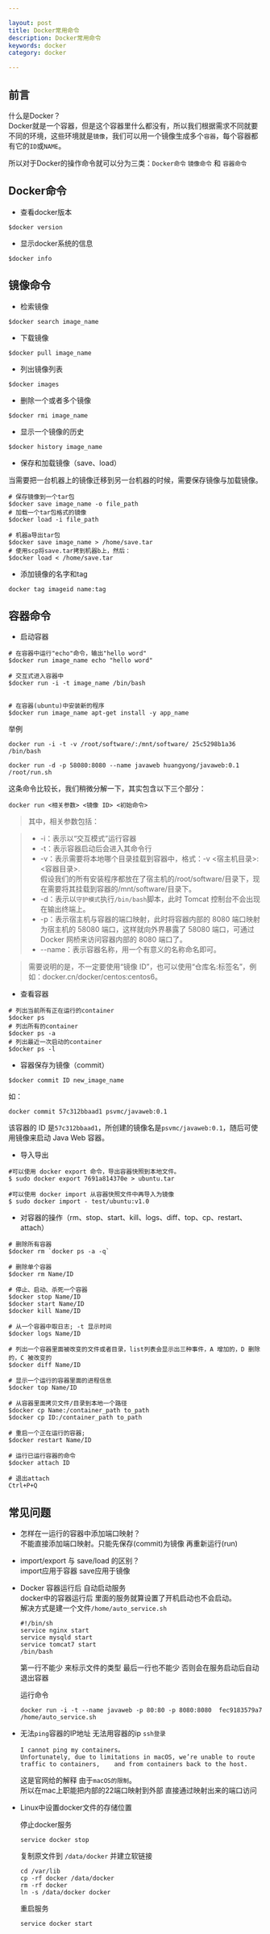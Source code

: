 ```yaml
---

layout: post
title: Docker常用命令
description: Docker常用命令
keywords: docker
category: docker

---
```


## 前言 

什么是Docker？  
Docker就是一个容器，但是这个容器里什么都没有，所以我们根据需求不同就要不同的环境，这些环境就是`镜像`，我们可以用一个镜像生成多个`容器`，每个容器都有它的`ID`或`NAME`。

所以对于Docker的操作命令就可以分为三类：`Docker命令` `镜像命令` 和 `容器命令`

## Docker命令

+ 查看docker版本 

``` 
$docker version  
```
  
+ 显示docker系统的信息  

```
$docker info 
```

## 镜像命令


+ 检索镜像  

```
$docker search image_name
```  
  
+ 下载镜像  

```
$docker pull image_name 
``` 
  
+ 列出镜像列表

```
$docker images
```
  
+ 删除一个或者多个镜像 

``` 
$docker rmi image_name 
``` 
  
+ 显示一个镜像的历史

``` 
$docker history image_name  
```

+ 保存和加载镜像（save、load）

当需要把一台机器上的镜像迁移到另一台机器的时候，需要保存镜像与加载镜像。

```
# 保存镜像到一个tar包  
$docker save image_name -o file_path  
# 加载一个tar包格式的镜像  
$docker load -i file_path  
  
# 机器a导出tar包 
$docker save image_name > /home/save.tar  
# 使用scp将save.tar拷到机器b上，然后：  
$docker load < /home/save.tar 
```

+ 添加镜像的名字和tag

```
docker tag imageid name:tag
```

## 容器命令

+ 启动容器

```
# 在容器中运行"echo"命令，输出"hello word"  
$docker run image_name echo "hello word"  
  
# 交互式进入容器中  
$docker run -i -t image_name /bin/bash  
  
  
# 在容器(ubuntu)中安装新的程序  
$docker run image_name apt-get install -y app_name  
```

举例

```
docker run -i -t -v /root/software/:/mnt/software/ 25c5298b1a36 /bin/bash

docker run -d -p 58080:8080 --name javaweb huangyong/javaweb:0.1 /root/run.sh
```

这条命令比较长，我们稍微分解一下，其实包含以下三个部分：

```
docker run <相关参数> <镜像 ID> <初始命令>
```

> 其中，相关参数包括：

> + -i：表示以“交互模式”运行容器
> + -t：表示容器启动后会进入其命令行
> + -v：表示需要将本地哪个目录挂载到容器中，格式：-v <宿主机目录>:<容器目录>.  
>       假设我们的所有安装程序都放在了宿主机的/root/software/目录下，现在需要将其挂载到容器的/mnt/software/目录下。
> + -d：表示以`守护模式`执行`/bin/bash`脚本，此时 Tomcat 控制台不会出现在输出终端上。
> + -p：表示宿主机与容器的端口映射，此时将容器内部的 8080 端口映射为宿主机的 58080 端口，这样就向外界暴露了 58080 端口，可通过 Docker 网桥来访问容器内部的 8080 端口了。
> + --name：表示容器名称，用一个有意义的名称命名即可。

> 需要说明的是，不一定要使用“镜像 ID”，也可以使用“仓库名:标签名”，例如：docker.cn/docker/centos:centos6。



+ 查看容器

```
# 列出当前所有正在运行的container  
$docker ps  
# 列出所有的container  
$docker ps -a  
# 列出最近一次启动的container  
$docker ps -l  
```

+ 容器保存为镜像（commit）

``` 
$docker commit ID new_image_name  
```

如：

```
docker commit 57c312bbaad1 psvmc/javaweb:0.1
```

该容器的 ID 是`57c312bbaad1`，所创建的镜像名是`psvmc/javaweb:0.1`，随后可使用镜像来启动 Java Web 容器。

+ 导入导出

```
#可以使用 docker export 命令，导出容器快照到本地文件。
$ sudo docker export 7691a814370e > ubuntu.tar

#可以使用 docker import 从容器快照文件中再导入为镜像
$ sudo docker import - test/ubuntu:v1.0
```

+ 对容器的操作（rm、stop、start、kill、logs、diff、top、cp、restart、attach）

```
# 删除所有容器  
$docker rm `docker ps -a -q`  
  
# 删除单个容器
$docker rm Name/ID  
  
# 停止、启动、杀死一个容器  
$docker stop Name/ID  
$docker start Name/ID  
$docker kill Name/ID  
  
# 从一个容器中取日志; -t 显示时间 
$docker logs Name/ID  
  
# 列出一个容器里面被改变的文件或者目录，list列表会显示出三种事件，A 增加的，D 删除的，C 被改变的  
$docker diff Name/ID  
  
# 显示一个运行的容器里面的进程信息  
$docker top Name/ID  
  
# 从容器里面拷贝文件/目录到本地一个路径  
$docker cp Name:/container_path to_path  
$docker cp ID:/container_path to_path  
  
# 重启一个正在运行的容器; 
$docker restart Name/ID  
  
# 运行已运行容器的命令
$docker attach ID 

# 退出attach
Ctrl+P+Q
```



## 常见问题

+ 怎样在一运行的容器中添加端口映射？  
	不能直接添加端口映射。只能先保存(commit)为镜像 再重新运行(run)
	
+ import/export 与 save/load 的区别？   
	import应用于容器 save应用于镜像

+ Docker 容器运行后 自动启动服务   
	docker中的容器运行后 里面的服务就算设置了开机启动也不会启动。  
	解决方式是建一个文件`/home/auto_service.sh`
	
	```
	#!/bin/sh
	service nginx start
	service mysqld start
	service tomcat7 start
	/bin/bash
	```
	
	第一行不能少 来标示文件的类型 最后一行也不能少 否则会在服务启动后自动退出容器
	
	运行命令
	
	```
	docker run -i -t --name javaweb -p 80:80 -p 8080:8080  fec9183579a7 /home/auto_service.sh
	```
	
	
+ 无法`ping`容器的IP地址 无法用容器的ip `ssh登录`

	```
	I cannot ping my containers。 
	Unfortunately, due to limitations in macOS, we’re unable to route traffic to containers, 	and from containers back to the host.
	```

	这是官网给的解释 由于`macOS的限制`。  
	所以在mac上职能把内部的22端口映射到外部 直接通过映射出来的端口访问
	
+ Linux中设置docker文件的存储位置

	停止docker服务
	
	```
	service docker stop
	```
	
	复制原文件到 `/data/docker` 并建立软链接
	
	```
	cd /var/lib
	cp -rf docker /data/docker
	rm -rf docker
	ln -s /data/docker docker
	```
	
	重启服务
	
	```
	service docker start
	```